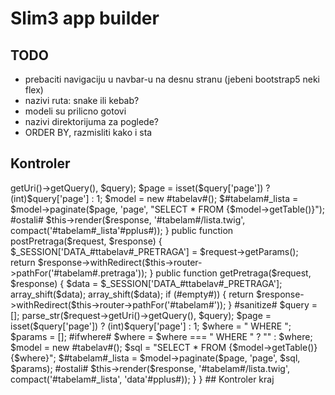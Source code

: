 # Slim3 app builder

## TODO

- prebaciti navigaciju u navbar-u na desnu stranu (jebeni bootstrap5 neki flex)
- nazivi ruta: snake ili kebab?
- modeli su prilicno gotovi
- nazivi direktorijuma za poglede?
- ORDER BY, razmisliti kako i sta

## Kontroler

<?php

namespace App\Controllers;

use App\Classes\Auth;
use App\Classes\Logger;
use App\Models\Korisnik;
#namespace#
class #tabelav#Controller extends Controller
{
    public function get#tabelav#($request, $response)
    {
        $query = [];
        parse_str($request->getUri()->getQuery(), $query);
        $page = isset($query['page']) ? (int)$query['page'] : 1;

        $model = new #tabelav#();
        $#tabelam#_lista = $model->paginate($page, 'page', 
            "SELECT * FROM {$model->getTable()}");

        #ostali#
        $this->render($response, '#tabelam#/lista.twig', compact('#tabelam#_lista'#pplus#));
    }

     public function postPretraga($request, $response)
    {
        $_SESSION['DATA_#ttabelav#_PRETRAGA'] = $request->getParams();

        return $response->withRedirect($this->router->pathFor('#tabelam#.pretraga'));
    }

     public function getPretraga($request, $response)
    {
        $data = $_SESSION['DATA_#ttabelav#_PRETRAGA'];
        array_shift($data);
        array_shift($data);

        if (#empty#)) {
            return $response->withRedirect($this->router->pathFor('#tabelam#'));
        }

        #sanitize#

        $query = [];
        parse_str($request->getUri()->getQuery(), $query);
        $page = isset($query['page']) ? (int)$query['page'] : 1;

        $where = " WHERE ";
        $params = [];

        #ifwhere#

        $where = $where === " WHERE " ? "" : $where;
        $model = new #tabelav#();
        $sql = "SELECT * FROM {$model->getTable()}{$where}";
        $#tabelam#_lista = $model->paginate($page, 'page', $sql, $params);

        #ostali#
        $this->render($response, '#tabelam#/lista.twig', compact('#tabelam#_lista', 'data'#pplus#));
    }
}

## Kontroler kraj